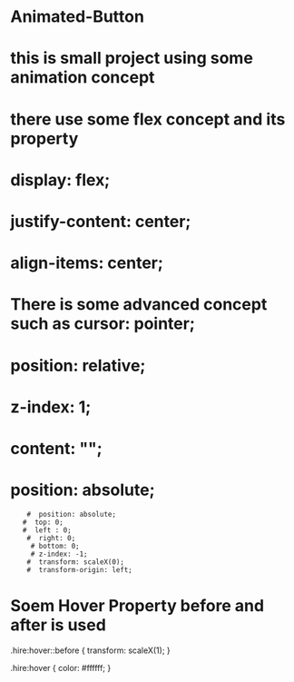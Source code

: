 # Animated-Button
# this is small project using some animation concept
# there use some flex concept and its property  
# display: flex;
# justify-content: center;
# align-items: center;

# There is some advanced concept such as cursor: pointer;
    
   #  position: relative;
   #  z-index: 1;
   # content: "";
   # position: absolute;
        #  position: absolute;
       #  top: 0;
       #  left : 0;
        #  right: 0;
         # bottom: 0;
         # z-index: -1;
        #  transform: scaleX(0);
        #  transform-origin: left;
  # Soem Hover Property before and after is used 
  .hire:hover::before {
    transform: scaleX(1);
}

.hire:hover {
    color: #ffffff;
}

   
